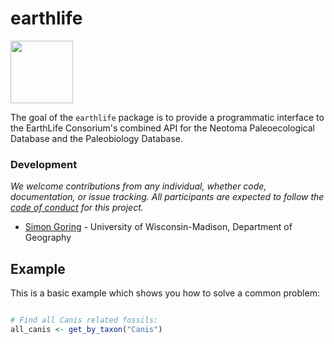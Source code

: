 # earthlife

<img src="ELC-logo-M.png" width="100">

The goal of the `earthlife` package is to provide a programmatic interface to the EarthLife Consorium's combined API for the Neotoma Paleoecological Database and the Paleobiology Database.  

### Development

*We welcome contributions from any individual, whether code, documentation, or issue tracking.  All participants are expected to follow the [code of conduct](https://github.com/EarthLifeConsortium/earthlife/blob/master/CONDUCT.md) for this project.*

+ [Simon Goring](http://downwithtime.wordpress.com) - University of Wisconsin-Madison, Department of Geography

## Example

This is a basic example which shows you how to solve a common problem:

```R

# Find all Canis related fossils:
all_canis <- get_by_taxon("Canis")

```

